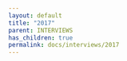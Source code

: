 ```yaml
---
layout: default
title: "2017"
parent: INTERVIEWS
has_children: true
permalink: docs/interviews/2017
---
```


